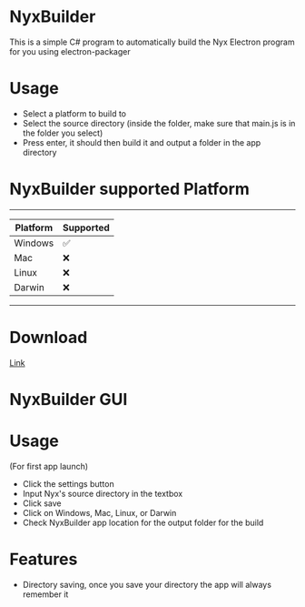 # NyxBuilder
This is a simple C# program to automatically build the Nyx Electron program for you using electron-packager

# Usage
* Select a platform to build to
* Select the source directory (inside the folder, make sure that main.js is in the folder you select)
* Press enter, it should then build it and output a folder in the app directory

# NyxBuilder supported Platform
------------------------------------------------------
| Platform | Supported                               |
| ------- | -----------------------------------------|
| Windows | :white_check_mark:                       |
| Mac   | :x:                                        |
| Linux   | :x:                                      | 
| Darwin   | :x:                                     | 
------------------------------------------------------

# Download 
[Link](https://github.com/ping-127001/NyxBuilder/releases/tag/v1.0.0)


# NyxBuilder GUI

# Usage
(For first app launch)
* Click the settings button
* Input Nyx's source directory in the textbox
* Click save
* Click on Windows, Mac, Linux, or Darwin
* Check NyxBuilder app location for the output folder for the build

# Features
* Directory saving, once you save your directory the app will always remember it
